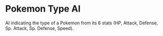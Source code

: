 # Pokemon Type AI
AI indicating the type of a Pokemon from its 6 stats (HP, Attack, Defense, Sp. Attack, Sp. Defense, Speed).
